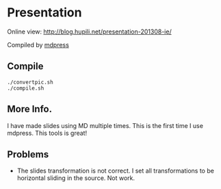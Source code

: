 # Presentation

Online view: <http://blog.hupili.net/presentation-201308-ie/>

Compiled by [mdpress](https://github.com/egonSchiele/mdpress)

## Compile

```
./convertpic.sh
./compile.sh
```
## More Info.

I have made slides using MD multiple times.
This is the first time I use mdpress.
This tools is great!

## Problems

   * The slides transformation is not correct.
   I set all transformations to be horizontal sliding in the source.
   Not work.
